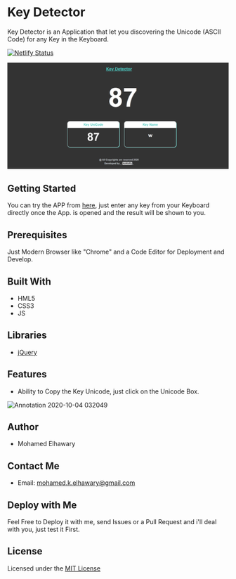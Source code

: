 # Key Detector  

Key Detector is an Application that let you discovering the Unicode (ASCII Code) for any Key in the Keyboard.

[![Netlify Status](https://api.netlify.com/api/v1/badges/74cf38bf-b83b-453a-be2e-e23c34a070e8/deploy-status)](https://app.netlify.com/sites/keydetector/deploys)

  
![Screenshot](preview.png)   


## Getting Started

You can try the APP from [here](https://mohamed-elhawary.github.io/key-detector/), just enter any key from your Keyboard directly once the App. is opened and the result will be shown to you.

## Prerequisites

Just Modern Browser like "Chrome" and a Code Editor for Deployment and Develop.

## Built With

* HML5
* CSS3
* JS

## Libraries  

* [jQuery](https://jquery.com/)  

## Features  

* Ability to Copy the Key Unicode, just click on the Unicode Box.  

![Annotation 2020-10-04 032049](https://user-images.githubusercontent.com/69651552/95004836-d2b06e80-05f0-11eb-8e41-24feed062e26.jpg)


## Author

* Mohamed Elhawary  

## Contact Me  

* Email: mohamed.k.elhawary@gmail.com

## Deploy with Me

Feel Free to Deploy it with me, send Issues or a Pull Request and i'll deal with you, just test it First.

## License

Licensed under the [MIT License](LICENSE)


